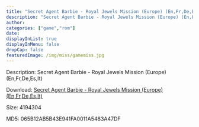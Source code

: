 ```yaml
---
title: "Secret Agent Barbie - Royal Jewels Mission (Europe) (En,Fr,De,Es,It)"
description: "Secret Agent Barbie - Royal Jewels Mission (Europe) (En,Fr,De,Es,It)"
author: 
categories: ["game","rom"]
date: 
displayInList: true
displayInMenu: false
dropCap: false
featuredImage: /img/miss/gamemiss.jpg
---
```


Description: Secret Agent Barbie - Royal Jewels Mission (Europe) (En,Fr,De,Es,It)

Download: <a style="text-decoration:underline;" href="https://mega.nz/#!LORk3Cwa!ogPp3LnYwdQB6F5PAnJ4ctc5GMOfmvfb1kdu8iupVSI" target = "_blank" rel = "nofollow" > Secret Agent Barbie - Royal Jewels Mission (Europe) (En,Fr,De,Es,It)</a>

Size: 4194304

MD5: 065B12AB5B43E941FA0011A5483A47DF

